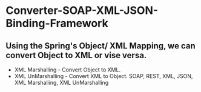# Converter-SOAP-XML-JSON-Binding-Framework 
## Using the Spring's Object/ XML Mapping, we can convert Object to XML or vise versa.

* XML Marshalling - Convert Object to XML. 
* XML UnMarshalling - Convert XML to Object.
SOAP, REST, XML, JSON, XML Marshaliing, XML UnMarshalling

